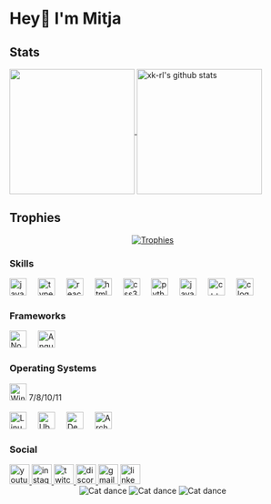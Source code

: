 # Hey👋 I'm Mitja

## Stats
<a href="https://github.com/xk-rl" >
    <img align="center" src="https://github-readme-stats.vercel.app/api/top-langs/?username=mitjach&hide=ASP.NET,jupyter%20notebook&count_private=false&theme=gruvbox&hide_border=true" height="220px" style="border: none !important;" />
  </a>
  <a href="https://github.com/xk-rl">
   <img align="center" src="https://github-readme-stats.vercel.app/api?username=mitjach&count_private=true&hide=stars&show_icons=true&theme=gruvbox&line_height=27&hide_border=true" alt="xk-rl's github stats" height="220px" style="border: none !important;" />
  </a>

## Trophies
<div align="center">
  <a href="https://github.com/ryo-ma/github-profile-trophy">
    <img src="https://github-profile-trophy.vercel.app/?username=mitjach&theme=gruvbox&rank=-C,-?&margin-w=10&no-frame=true" alt="Trophies" />
  </a>
</div>

<h3>Skills</h3>

<div align="left">
  <img src="https://cdn.jsdelivr.net/gh/devicons/devicon/icons/javascript/javascript-original.svg" height="30" alt="javascript logo"  />
  <img width="12" />
  <img src="https://cdn.jsdelivr.net/gh/devicons/devicon/icons/typescript/typescript-original.svg" height="30" alt="typescript logo"  />
  <img width="12" />
  <img src="https://cdn.jsdelivr.net/gh/devicons/devicon/icons/react/react-original.svg" height="30" alt="react logo"  />
  <img width="12" />
  <img src="https://cdn.jsdelivr.net/gh/devicons/devicon/icons/html5/html5-original.svg" height="30" alt="html5 logo"  />
  <img width="12" />
  <img src="https://cdn.jsdelivr.net/gh/devicons/devicon/icons/css3/css3-original.svg" height="30" alt="css3 logo"  />
  <img width="12" />
  <img src="https://cdn.jsdelivr.net/gh/devicons/devicon/icons/python/python-original.svg" height="30" alt="python logo"  />
  <img width="12" />
  <img src="https://cdn.jsdelivr.net/gh/devicons/devicon/icons/java/java-original.svg" height="30" alt="java logo" />
  <img width="12" />
  <img src="https://cdn.jsdelivr.net/gh/devicons/devicon/icons/cplusplus/cplusplus-original.svg" height="30" alt="c++ logo" />
  <img width="12" />
  <img src="https://cdn.jsdelivr.net/gh/devicons/devicon/icons/c/c-original.svg" height="30" alt="c logo" />
</div>

<h3>Frameworks</h3>

<div align="left">
  <img src="https://cdn.jsdelivr.net/gh/devicons/devicon/icons/nodejs/nodejs-original.svg" height="30" alt="Node.js logo" />
  <img width="12" />
  <img src="https://cdn.jsdelivr.net/gh/devicons/devicon/icons/angularjs/angularjs-original.svg" height="30" alt="Angular logo" />
  <img width="12" />
</div>

<h3>Operating Systems</h3>

<div align="left">
  <img src="https://cdn.jsdelivr.net/gh/devicons/devicon/icons/windows8/windows8-original.svg" height="30" alt="Windows logo" /> 7/8/10/11
  <img width="12" />
  <br>
  <br>
  <img src="https://cdn.jsdelivr.net/gh/devicons/devicon/icons/linux/linux-original.svg" height="30" alt="Linux logo" />
  <img width="12" />
  <img src="https://cdn.jsdelivr.net/gh/devicons/devicon/icons/ubuntu/ubuntu-plain.svg" height="30" alt="Ubuntu logo" />
  <img width="12" />
  <img src="https://cdn.jsdelivr.net/gh/devicons/devicon/icons/debian/debian-original.svg" height="30" alt="Debian logo" />
  <img width="12" />
  <img src="https://cdn.jsdelivr.net/gh/devicons/devicon/icons/archlinux/archlinux-original.svg" height="30" alt="Arch Linux logo" />
</div>

<h3>Social</h3>

<div align="left">
  <a href="/">
    <img src="https://img.shields.io/static/v1?message=Youtube&logo=youtube&label=&color=FF0000&logoColor=white&labelColor=&style=for-the-badge" height="35" alt="youtube logo" />
  </a>
  <a href="https://instagram.com/mitja.ch">
    <img src="https://img.shields.io/static/v1?message=Instagram&logo=instagram&label=&color=E4405F&logoColor=white&labelColor=&style=for-the-badge" height="35" alt="instagram logo" />
  </a>
  <a href="https://twitch.tv/mitjach">
    <img src="https://img.shields.io/static/v1?message=Twitch&logo=twitch&label=&color=9146FF&logoColor=white&labelColor=&style=for-the-badge" height="35" alt="twitch logo" />
  </a>
  <a href="https://discord.com/mitjaa">
    <img src="https://img.shields.io/static/v1?message=Discord&logo=discord&label=&color=7289DA&logoColor=white&labelColor=&style=for-the-badge" height="35" alt="discord logo" />
  </a>
  <a href="mailto:mitja.kurath@mitja.site">
    <img src="https://img.shields.io/static/v1?message=Gmail&logo=gmail&label=&color=D14836&logoColor=white&labelColor=&style=for-the-badge" height="35" alt="gmail logo" />
  </a>
  <a href="https://linkedin.com/mitjakurath">
    <img src="https://img.shields.io/static/v1?message=LinkedIn&logo=linkedin&label=&color=0077B5&logoColor=white&labelColor=&style=for-the-badge" height="35" alt="linkedin logo" />
  </a>
</div>

<div align="center">
  <img src="https://media1.tenor.com/m/yNMGjXsoYGUAAAAd/cat-cats.gif" alt="Cat dance" />
  <img src="https://media1.tenor.com/m/jysc1QyPQjsAAAAd/cat-dance.gif" alt="Cat dance" />
  <img src="https://media1.tenor.com/m/zN5C2mTeYWoAAAAC/dnce.gif" alt="Cat dance" />
</div>
